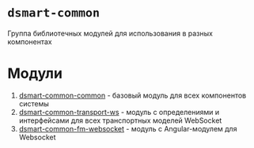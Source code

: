 # `dsmart-common`

Группа библиотечных модулей для использования в разных компонентах

# Модули

1. [dsmart-common-common](dsmart-common-common/README.md) - базовый модуль для всех компонентов системы
1. [dsmart-common-transport-ws](dsmart-common-transport-ws/README.md) - модуль с определениями и интерфейсами для всех транспортных моделей WebSocket
1. [dsmart-common-fm-websocket](dsmart-common-fm-websocket/README.md) - модуль с Angular-модулем для Websocket

